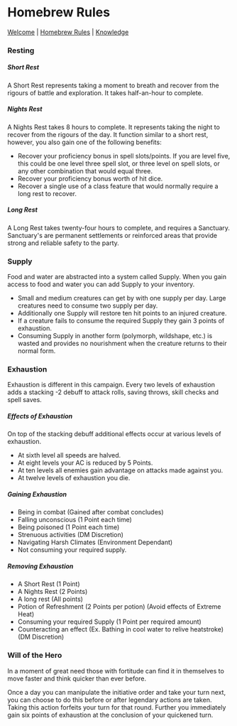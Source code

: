 # Homebrew Rules

[Welcome](https://jaydickson02.github.io/desertmirage) | [Homebrew Rules](https://jaydickson02.github.io/desertmirage/rules) | [Knowledge](https://jaydickson02.github.io/desertmirage/knowledge)

### Resting

##### Short Rest
A Short Rest represents taking a moment to breath and recover from the rigours of battle and exploration. It takes half-an-hour to complete.

##### Nights Rest
A Nights Rest takes 8 hours to complete. It represents taking the night to recover from the rigours of the day. It function similar to a short rest, however, you also gain one of the following benefits:
- Recover your proficiency bonus in spell slots/points. If you are level five, this could be one level three spell slot, or three level on spell slots, or any other combination that would equal three.
- Recover your proficiency bonus worth of hit dice.
- Recover a single use of a class feature that would normally require a long rest to recover.

##### Long Rest
A Long Rest takes twenty-four hours to complete, and requires a Sanctuary. Sanctuary's are permanent settlements or reinforced areas that provide strong and reliable safety to the party.

### Supply
Food and water are abstracted into a system called Supply. When you gain access to food and water you can add Supply to your inventory. 
- Small and medium creatures can get by with one supply per day. Large creatures need to consume two supply per day.
- Additionally one Supply will restore ten hit points to an injured creature.
- If a creature fails to consume the required Supply they gain 3 points of exhaustion.
- Consuming Supply in another form (polymorph, wildshape, etc.) is wasted and provides no nourishment when the creature returns to their normal form.

### Exhaustion
Exhaustion is different in this campaign. Every two levels of exhaustion adds a stacking -2 debuff to attack rolls, saving throws, skill checks and spell saves.

##### Effects of Exhaustion
On top of the stacking debuff additional effects occur at various levels of exhaustion.
- At sixth level all speeds are halved.
- At eight levels your AC is reduced by 5 Points.
- At ten levels all enemies gain advantage on attacks made against you.
- At twelve levels of exhaustion you die.

##### Gaining Exhaustion
- Being in combat (Gained after combat concludes)
- Falling unconscious (1 Point each time)
- Being poisoned (1 Point each time)
- Strenuous activities (DM Discretion)
- Navigating Harsh Climates (Environment Dependant)
- Not consuming your required supply.

##### Removing Exhaustion
- A Short Rest (1 Point)
- A Nights Rest (2 Points)
- A long rest (All points)
- Potion of Refreshment (2 Points per potion) (Avoid effects of Extreme Heat)
- Consuming your required Supply (1 Point per required amount)
- Counteracting an effect (Ex. Bathing in cool water to relive heatstroke) (DM Discretion)

### Will of the Hero
In a moment of great need those with fortitude can find it in themselves to move faster and think quicker than ever before.

Once a day you can manipulate the initiative order and take your turn next, you can choose to do this before or after legendary actions are taken. Taking this action forfeits your turn for that round. Further you immediately gain six points of exhaustion at the conclusion of your quickened turn.
